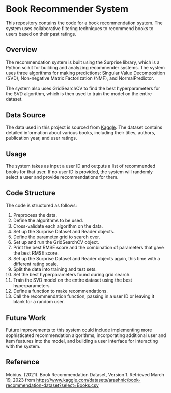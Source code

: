 # Book Recommender System

This repository contains the code for a book recommendation system. The system uses collaborative filtering techniques to recommend books to users based on their past ratings.

## Overview

The recommendation system is built using the Surprise library, which is a Python scikit for building and analyzing recommender systems. The system uses three algorithms for making predictions: Singular Value Decomposition (SVD), Non-negative Matrix Factorization (NMF), and NormalPredictor.

The system also uses GridSearchCV to find the best hyperparameters for the SVD algorithm, which is then used to train the model on the entire dataset.

## Data Source
The data used in this project is sourced from [Kaggle](https://www.kaggle.com/datasets/arashnic/book-recommendation-dataset?select=Books.csv). The dataset contains detailed information about various books, including their titles, authors, publication year, and user ratings.

## Usage

The system takes as input a user ID and outputs a list of recommended books for that user. If no user ID is provided, the system will randomly select a user and provide recommendations for them.

## Code Structure

The code is structured as follows:

1. Preprocess the data.
2. Define the algorithms to be used.
3. Cross-validate each algorithm on the data.
4. Set up the Surprise Dataset and Reader objects.
5. Define the parameter grid to search over.
6. Set up and run the GridSearchCV object.
7. Print the best RMSE score and the combination of parameters that gave the best RMSE score.
8. Set up the Surprise Dataset and Reader objects again, this time with a different rating scale.
9. Split the data into training and test sets.
10. Set the best hyperparameters found during grid search.
11. Train the SVD model on the entire dataset using the best hyperparameters.
12. Define a function to make recommendations.
13. Call the recommendation function, passing in a user ID or leaving it blank for a random user.

## Future Work

Future improvements to this system could include implementing more sophisticated recommendation algorithms, incorporating additional user and item features into the model, and building a user interface for interacting with the system.

## Reference
Mobius. (2021). Book Recommendation Dataset, Version 1. Retrieved March 19, 2023 from https://www.kaggle.com/datasets/arashnic/book-recommendation-dataset?select=Books.csv